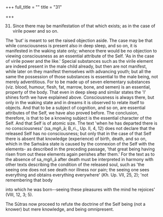 +++
full_title = ""
title = "31"

+++




31. Since there may be manifestation of that which exists; as in the case of virile power and so on.

The 'but' is meant to set the raised objection aside. The case may be that while consciousness is present also in deep sleep, and so on, it is manifested in the waking state only; whence there would be no objection to viewing consciousness as an essential attribute of the Self. 'As in the case of virile power and the like.' Special substances such as the virile element are indeed present in the male child already, but then are not manifest, while later on they manifest themselves with advancing youth; but all the same the possession of those substances is essential to the male being, not merely adventitious. For to be made up of seven elementary substances (viz. blood, humour, flesh, fat, marrow, bone, and semen) is an essential, property of the body. That even in deep sleep and similar states the 'I' shines forth we have explained above. Consciousness is always there, but only in the waking state and in dreams it is observed to relate itself to objects. And that to be a subject of cognition, and so on, are essential attributes of the Self, we have also proved before. The conclusion, therefore, is that to be a knowing subject is the essential character of the Self. And that Self is of atomic size. The text 'when he has departed there is no consciousness' (sa_mgñ_ā; B_ri._ Up. II, 4, 12) does not declare that the released Self has no consciousness; but only that in the case of that Self there is absent that knowledge (experience) of birth, death, and so on, which in the Saṁsāra state is caused by the connexion of the Self with the elements- as described in the preceding passage, 'that great being having risen from out these elements again perishes after them.' For the text as to the absence of sa_mgñ_ā after death must be interpreted in harmony with other texts describing the condition of the released soul, such as 'the seeing one does not see death nor illness nor pain; the seeing one sees everything and obtains everything everywhere' (_Kh._ Up. VII, 25, 2); 'not remembering that body

into which he was born--seeing these pleasures with the mind he rejoices' (VIII, 12, 3; 5).

The Sūtras now proceed to refute the doctrine of the Self being (not a knower) but mere knowledge, and being omnipresent.

